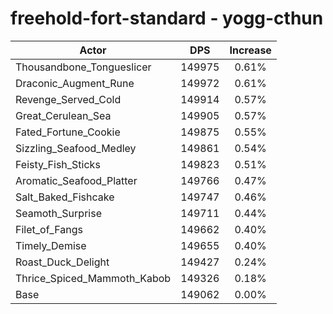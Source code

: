 # freehold-fort-standard - yogg-cthun
| Actor | DPS | Increase |
|---|:---:|:---:|
|Thousandbone_Tongueslicer|149975|0.61%|
|Draconic_Augment_Rune|149972|0.61%|
|Revenge_Served_Cold|149914|0.57%|
|Great_Cerulean_Sea|149905|0.57%|
|Fated_Fortune_Cookie|149875|0.55%|
|Sizzling_Seafood_Medley|149861|0.54%|
|Feisty_Fish_Sticks|149823|0.51%|
|Aromatic_Seafood_Platter|149766|0.47%|
|Salt_Baked_Fishcake|149747|0.46%|
|Seamoth_Surprise|149711|0.44%|
|Filet_of_Fangs|149662|0.40%|
|Timely_Demise|149655|0.40%|
|Roast_Duck_Delight|149427|0.24%|
|Thrice_Spiced_Mammoth_Kabob|149326|0.18%|
|Base|149062|0.00%|
